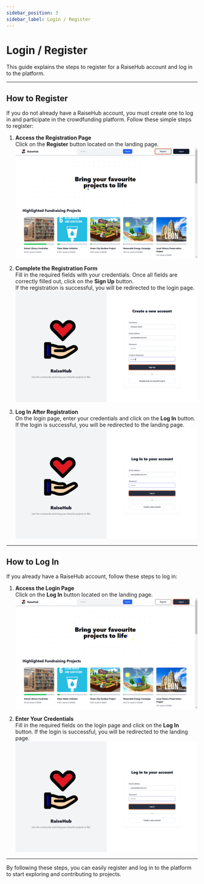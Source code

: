 ```yaml
---
sidebar_position: 3
sidebar_label: Login / Register
---
```


# Login / Register

This guide explains the steps to register for a RaiseHub account and log in to the platform.

---

## How to Register

If you do not already have a RaiseHub account, you must create one to log in and participate in the crowdfunding platform. Follow these simple steps to register:

1. **Access the Registration Page**  
   Click on the **Register** button located on the landing page.  
   ![Click on the register button](img/log_in_register/landing_page_register.png)

2. **Complete the Registration Form**  
   Fill in the required fields with your credentials. Once all fields are correctly filled out, click on the **Sign Up** button.  
   If the registration is successful, you will be redirected to the login page.  
   ![Fill in the fields](img/log_in_register/register_page_fillFields.png)

3. **Log In After Registration**  
   On the login page, enter your credentials and click on the **Log In** button. If the login is successful, you will be redirected to the landing page.  
   ![Fill in the fields](img/log_in_register/login_page_fillFields.png)

---

## How to Log In

If you already have a RaiseHub account, follow these steps to log in:

1. **Access the Login Page**  
   Click on the **Log In** button located on the landing page.  
   ![Click on the Log in button](img/log_in_register/landing_page_logIn.png)

2. **Enter Your Credentials**  
   Fill in the required fields on the login page and click on the **Log In** button. If the login is successful, you will be redirected to the landing page.  
   ![Fill in the fields](img/log_in_register/login_page_fillFields.png)  

---

By following these steps, you can easily register and log in to the platform to start exploring and contributing to projects.